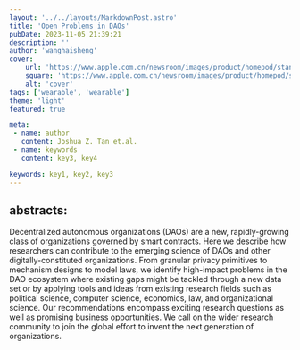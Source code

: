 ```yaml
---
layout: '../../layouts/MarkdownPost.astro'
title: 'Open Problems in DAOs'
pubDate: 2023-11-05 21:39:21
description: ''
author: 'wanghaisheng'
cover:
    url: 'https://www.apple.com.cn/newsroom/images/product/homepod/standard/Apple-HomePod-hero-230118_big.jpg.large_2x.jpg'
    square: 'https://www.apple.com.cn/newsroom/images/product/homepod/standard/Apple-HomePod-hero-230118_big.jpg.large_2x.jpg'
    alt: 'cover'
tags: ['wearable', 'wearable'] 
theme: 'light'
featured: true

meta:
 - name: author
   content: Joshua Z. Tan et.al.
 - name: keywords
   content: key3, key4

keywords: key1, key2, key3
---
```

## abstracts:
Decentralized autonomous organizations (DAOs) are a new, rapidly-growing class of organizations governed by smart contracts. Here we describe how researchers can contribute to the emerging science of DAOs and other digitally-constituted organizations. From granular privacy primitives to mechanism designs to model laws, we identify high-impact problems in the DAO ecosystem where existing gaps might be tackled through a new data set or by applying tools and ideas from existing research fields such as political science, computer science, economics, law, and organizational science. Our recommendations encompass exciting research questions as well as promising business opportunities. We call on the wider research community to join the global effort to invent the next generation of organizations.
